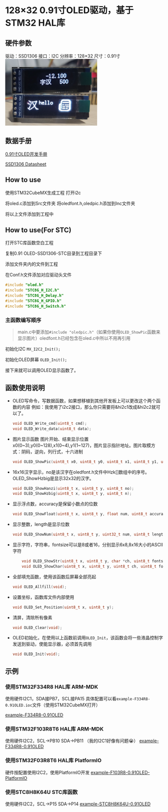 # 128×32 0.91寸OLED驱动，基于STM32 HAL库

## 硬件参数

驱动：SSD1306
接口：I2C
分辨率：128×32
尺寸：0.91寸
  ![0.96'OLED I2C](/datasheet/hardware.png)

## 数据手册

[0.91寸OLED开发手册](/datasheet/0.91白色14Pin.pdf)

[SSD1306 Datasheet](https://cdn-shop.adafruit.com/datasheets/SSD1306.pdf)

## How to use

使用STM32CubeMX生成工程
打开i2c

将oled.c添加到Src文件夹
将oledfont.h,oledpic.h添加到Inc文件夹

将以上文件添加到工程中

## How to use(For STC)
打开STC库函数空白工程 

复制0.91 OLED-SSD1306-STC目录到工程目录下 

添加文件夹内的文件到工程 

在Conf.h文件添加对应驱动头文件 

```C
#include "oled.h"
#include "STC8G_H_I2C.h"
#include "STC8G_H_Delay.h"
#include "STC8G_H_GPIO.h"
#include "STC8G_H_Switch.h"
```


### 主函数编写顺序

> main.c中要添加```#include "oledpic.h"```（如果你使用```OLED_ShowPic```函数来显示图片）oledfont.h已经包含在oled.c中所以不用再引用 

初始化I2C ```MX_I2C2_Init();```

初始化OLED屏幕 ```OLED_Init();```

接下来就可以调用OLED显示函数了。




## 函数使用说明

- OLED写命令，写数据函数，如果想移植到其他开发板上可以更改这个两个函数的内容
  例如：我使用了i2c2接口，那么你只需要将&hi2c1改成&hi2c2就可以了。
	```C
  	void OLED_Write_cmd(uint8_t cmd);
  	void OLED_Write_data(uint8_t data);
	```
-  图片显示函数 图片开始、结束显示位置 x0(0~3),y0(0~128),x1(0~4),y1(1~127)，图片显示指针地址。图片取模方式：阴码，逆向，列行式，十六进制
	```C
	void OLED_ShowPic(uint8_t x0, uint8_t y0, uint8_t x1, uint8_t y1, uint8_t BMP[]);	
	```
- 16x16汉字显示，no是该汉字在oledfont.h文件中Hzk[]数组中的序号。OLED_ShowHzbig是显示32x32的汉字。
	```C
	void OLED_ShowHanzi(uint8_t x, uint8_t y, uint8_t no);
	void OLED_ShowHzbig(uint8_t x, uint8_t y, uint8_t n);
	```
- 显示浮点数，accuracy是保留小数点的位数
	```C
	void OLED_ShowFloat(uint8_t x, uint8_t y, float num, uint8_t accuracy, uint8_t fontsize);
	```
- 显示整数，length是显示位数
	```C
	void OLED_ShowNum(uint8_t x, uint8_t y, uint32_t num, uint8_t length, uint8_t fontsize);
	```
- 显示字符，字符串，fontsize可以是8或者16，分别显示6x8,8x16大小的ASCII字符
	```C
		void OLED_ShowStr(uint8_t x, uint8_t y, char *ch, uint8_t fontsize);
		void OLED_ShowChar(uint8_t x, uint8_t y, uint8_t ch, uint8_t fontsize);
	```
- 全部填充函数，使用该函数后屏幕全部亮起
	```C
	void OLED_Allfill(void);
	```
- 设置坐标，函数库文件内部使用
	```C
	void OLED_Set_Position(uint8_t x, uint8_t y);
	```
- 清屏，清除所有像素
	```C
	void OLED_Clear(void);
	```
- OLED初始化，在使用以上函数前调用```OLED_Init```，该函数会将一些液晶控制字发送到驱动，使能显示器，必须首先调用
	```C
	void OLED_Init(void);
	```
## 示例
### 使用STM32F334R8 HAL库 ARM-MDK
使用硬件I2C1，SDA接PB7，SCL接PA15
具体配置可以看```example-F334R8-0.91OLED.ioc```文件（使用STM32CubeMX打开）

[example-F334R8-0.91OLED](/example-F334R8-0.91OLED/)

### 使用STM32F103R8T6 HAL库 ARM-MDK

使用硬件I2C2，SCL->PB10 SDA->PB11 （我的I2C1好像有问题😭）
[example-F334R8-0.91OLED](/example-F103R8-0.91OLED/)

### 使用STM32F03R8T6 HAL库 PlatformIO
硬件按配置使用I2C2，使用PlatformIO开发
[example-F103R8-0.91OLED-PlatformIO](/example-F103R8-0.91OLED-PlatformIO/)

### 使用STC8H8K64U STC库函数
使用硬件I2C2，SCL->P15 SDA->P14
[example-STC8H8K64U-0.91OLED](/example-STC8H8K64U-0.91OLED/)